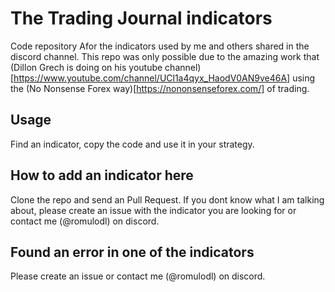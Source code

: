 # The Trading Journal indicators

Code repository Afor the indicators used by me and others shared in the discord channel. This repo was only possible due to the amazing work that (Dillon Grech is doing on his youtube channel)[https://www.youtube.com/channel/UCl1a4qyx_HaodV0AN9ve46A] using the (No Nonsense Forex way)[https://nononsenseforex.com/] of trading.

## Usage

Find an indicator, copy the code and use it in your strategy.

## How to add an indicator here

Clone the repo and send an Pull Request. If you dont know what I am talking about, please create an issue with the indicator you are looking for or contact me (@romulodl) on discord.

## Found an error in one of the indicators

Please create an issue or contact me (@romulodl) on discord.